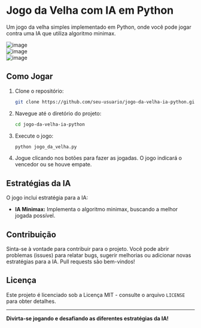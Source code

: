 # Jogo da Velha com IA em Python

Um jogo da velha simples implementado em Python, onde você pode jogar contra uma IA que utiliza algoritmo minimax.

![image](https://github.com/matheuspc3/jogo_da_velha_AI/assets/61256001/742be7e2-1119-4cc1-af76-9164050f5628)<br>
![image](https://github.com/matheuspc3/jogo_da_velha_AI/assets/61256001/559ad4da-fe02-4ae5-803f-f6bc1fda0d5a)<br>
![image](https://github.com/matheuspc3/jogo_da_velha_AI/assets/61256001/641de812-a070-4028-9e0c-05ee6c0b10a8)


## Como Jogar

1. Clone o repositório:

   ```bash
   git clone https://github.com/seu-usuario/jogo-da-velha-ia-python.git
   ```

2. Navegue até o diretório do projeto:

   ```bash
   cd jogo-da-velha-ia-python
   ```

3. Execute o jogo:

   ```bash
   python jogo_da_velha.py
   ```

4. Jogue clicando nos botões para fazer as jogadas. O jogo indicará o vencedor ou se houve empate.

## Estratégias da IA

O jogo inclui estratégia para a IA:
- **IA Minimax:** Implementa o algoritmo minimax, buscando a melhor jogada possível.

## Contribuição

Sinta-se à vontade para contribuir para o projeto. Você pode abrir problemas (issues) para relatar bugs, sugerir melhorias ou adicionar novas estratégias para a IA. Pull requests são bem-vindos!

## Licença

Este projeto é licenciado sob a Licença MIT - consulte o arquivo ```LICENSE``` para obter detalhes.

---
**Divirta-se jogando e desafiando as diferentes estratégias da IA!**
